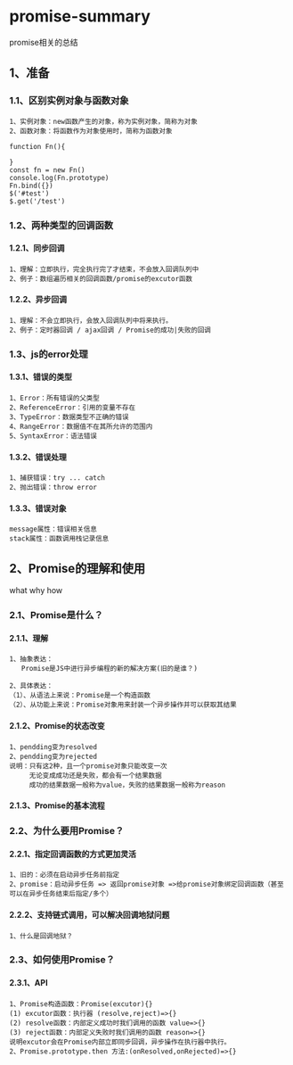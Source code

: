 # promise-summary
promise相关的总结

## 1、准备
### 1.1、区别实例对象与函数对象
```
1、实例对象：new函数产生的对象，称为实例对象，简称为对象
2、函数对象：将函数作为对象使用时，简称为函数对象

function Fn(){

}
const fn = new Fn()
console.log(Fn.prototype)
Fn.bind({})
$('#test')
$.get('/test')
```
### 1.2、两种类型的回调函数
#### 1.2.1、同步回调
```
1、理解：立即执行，完全执行完了才结束，不会放入回调队列中
2、例子：数组遍历相关的回调函数/promise的excutor函数
```
#### 1.2.2、异步回调
```
1、理解：不会立即执行，会放入回调队列中将来执行。
2、例子：定时器回调 / ajax回调 / Promise的成功|失败的回调
```
### 1.3、js的error处理
#### 1.3.1、错误的类型
```
1、Error：所有错误的父类型
2、ReferenceError：引用的变量不存在
3、TypeError：数据类型不正确的错误
4、RangeError：数据值不在其所允许的范围内
5、SyntaxError：语法错误
```
#### 1.3.2、错误处理
```
1、捕获错误：try ... catch
2、抛出错误：throw error
```
#### 1.3.3、错误对象
```
message属性：错误相关信息
stack属性：函数调用栈记录信息
```
## 2、Promise的理解和使用
what why how
### 2.1、Promise是什么？
#### 2.1.1、理解
```
1、抽象表达：
   Promise是JS中进行异步编程的新的解决方案(旧的是谁？)

2、具体表达：
（1）、从语法上来说：Promise是一个构造函数
（2）、从功能上来说：Promise对象用来封装一个异步操作并可以获取其结果   

```
#### 2.1.2、Promise的状态改变
```
1、pendding变为resolved
2、pendding变为rejected
说明：只有这2种，且一个promise对象只能改变一次
     无论变成成功还是失败，都会有一个结果数据
     成功的结果数据一般称为value，失败的结果数据一般称为reason
```
#### 2.1.3、Promise的基本流程
### 2.2、为什么要用Promise？
#### 2.2.1、指定回调函数的方式更加灵活
```
1、旧的：必须在启动异步任务前指定
2、promise：启动异步任务 => 返回promise对象 =>给promise对象绑定回调函数（甚至可以在异步任务结束后指定/多个）
```
#### 2.2.2、支持链式调用，可以解决回调地狱问题
```
1、什么是回调地狱？
```
### 2.3、如何使用Promise？
#### 2.3.1、API
```
1、Promise构造函数：Promise(excutor){}
(1) excutor函数：执行器 (resolve,reject)=>{}
(2) resolve函数：内部定义成功时我们调用的函数 value=>{}
(3) reject函数：内部定义失败时我们调用的函数 reason=>{}
说明excutor会在Promise内部立即同步回调，异步操作在执行器中执行。
2、Promise.prototype.then 方法:(onResolved,onRejected)=>{}
```